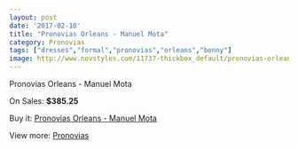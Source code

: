 ```yaml
---
layout: post
date: '2017-02-10'
title: "Pronovias Orleans - Manuel Mota"
category: Pronovias
tags: ["dresses","formal","pronovias","orleans","bonny"]
image: http://www.novstyles.com/11737-thickbox_default/pronovias-orleans-manuel-mota.jpg
---
```

Pronovias Orleans - Manuel Mota

On Sales: **$385.25**
<a href="https://www.novstyles.com/en/pronovias/8634-pronovias-orleans-manuel-mota.html"><amp-img layout="responsive" width="600" height="600" src="//www.novstyles.com/11737-thickbox_default/pronovias-orleans-manuel-mota.jpg" alt="Pronovias Orleans - Manuel Mota 0" /></a>

Buy it: [Pronovias Orleans - Manuel Mota](https://www.novstyles.com/en/pronovias/8634-pronovias-orleans-manuel-mota.html "Pronovias Orleans - Manuel Mota")

View more: [Pronovias](https://www.novstyles.com/en/54-pronovias "Pronovias")